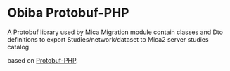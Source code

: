 # Obiba Protobuf-PHP

A Protobuf library used by Mica Migration module contain classes and Dto definitions to export Studies/network/dataset to Mica2 server studies catalog

based on [Protobuf-PHP](https://github.com/drslump/Protobuf-PHP).
